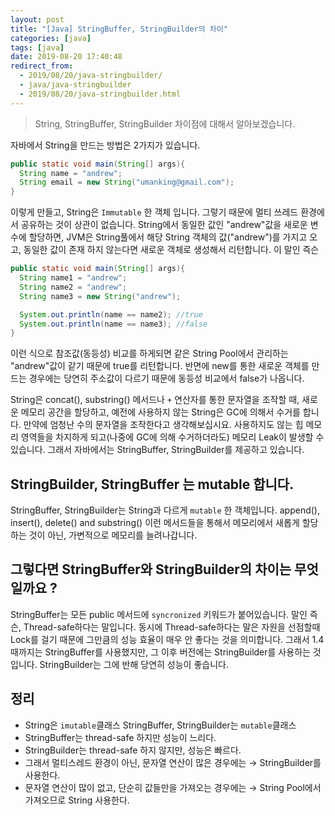 ```yaml
---
layout: post
title: "[Java] StringBuffer, StringBuilder의 차이"
categories: [java]
tags: [java]
date: 2019-08-20 17:40:48
redirect_from:
  - 2019/08/20/java-stringbuilder/
  - java/java-stringbuilder
  - 2019/08/20/java-stringbuilder.html
---
```


> String, StringBuffer, StringBuilder 차이점에 대해서 알아보겠습니다.

자바에서 String을 만드는 방법은 2가지가 있습니다.

```java
public static void main(String[] args){
  String name = "andrew";
  String email = new String("umanking@gmail.com");
}
```

이렇게 만들고, String은 `Immutable` 한 객체 입니다. 그렇기 때문에 멀티 쓰레드 환경에서 공유하는 것이 상관이 없습니다. String에서 동일한 값인 "andrew"값을 새로운 변수에 할당하면, JVM은 String풀에서 해당 String 객체의 값("andrew")를 가지고 오고, 동일한 값이 존재 하지 않는다면 새로운 객체로 생성해서 리턴합니다. 이 말인 즉슨

```java
public static void main(String[] args){
  String name1 = "andrew";
  String name2 = "andrew";
  String name3 = new String("andrew");

  System.out.println(name == name2); //true
  System.out.println(name == name3); //false
}
```

이런 식으로 참조값(동등성) 비교를 하게되면 같은 String Pool에서 관리하는 "andrew"값이 같기 때문에 true를 리턴합니다. 반면에 new를 통한 새로운 객체를 만드는 경우에는 당연히 주소값이 다르기 때문에 동등성 비교에서 false가 나옵니다.

String은 concat(), substring() 메서드나 `+` 연산자를 통한 문자열을 조작할 때, 새로운 메모리 공간을 할당하고, 예전에 사용하지 않는 String은 GC에 의해서 수거를 합니다. 만약에 엄청난 수의 문자열을 조작한다고 생각해보십시요. 사용하지도 않는 힙 메모리 영역들을 차지하게 되고(나중에 GC에 의해 수거하더라도) 메모리 Leak이 발생할 수 있습니다. 그래서 자바에서는 StringBuffer, StringBuilder를 제공하고 있습니다.

## StringBuilder, StringBuffer 는 mutable 합니다.

StringBuffer, StringBuilder는 String과 다르게 `mutable` 한 객체입니다. append(), insert(), delete() and substring() 이런 메서드들을 통해서 메모리에서 새롭게 할당하는 것이 아닌, 가변적으로 메모리를 늘려나갑니다.

## 그렇다면 StringBuffer와 StringBuilder의 차이는 무엇일까요 ?

StringBuffer는 모든 public 메서드에 `syncronized` 키워드가 붙어있습니다. 말인 즉슨, Thread-safe하다는 말입니다. 동시에 Thread-safe하다는 말은 자원을 선점할때 Lock를 걸기 때문에 그만큼의 성능 효율이 매우 안 좋다는 것을 의미합니다. 그래서 1.4때까지는 StringBuffer를 사용했지만, 그 이후 버전에는 StringBuilder를 사용하는 것입니다. StringBuilder는 그에 반해 당연히 성능이 좋습니다.

## 정리

- String은 `imutable`클래스 StringBuffer, StringBuilder는 `mutable`클래스
- StringBuffer는 thread-safe 하지만 성능이 느리다.
- StringBuilder는 thread-safe 하지 않지만, 성능은 빠르다.
- 그래서 멀티스레드 환경이 아닌, 문자열 연산이 많은 경우에는 → StringBuilder를 사용한다.
- 문자열 연산이 많이 없고, 단순히 값들만을 가져오는 경우에는 → String Pool에서 가져오므로 String 사용한다.

